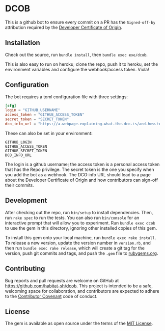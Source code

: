 # DCOB

This is a github bot to ensure every commit on a PR has the `Signed-off-by` attribution required by the [Developer Certificate of Origin](http://developercertificate.org/).

## Installation

Check out the source, run `bundle install`, then `bundle exec exe/dcob`.

This is also easy to run on heroku; clone the repo, push it to heroku, set the environment variables and configure the webhook/access token. Viola!

## Configuration

The bot requires a toml configuration file with three settings:

```toml
[cfg]
login = "GITHUB_USERNAME"
access_token = "GITHUB_ACCESS_TOKEN"
secret_token = "SECRET_TOKEN"
dco_info_url = "https://a.webpage.explaining.what.the.dco.is/and.how.to.sign-off"
```

These can also be set in your environment:

```
GITHUB_LOGIN
GITHUB_ACCESS_TOKEN
GITHUB_SECRET_TOKEN
DCO_INFO_URL
```

The login is a github username; the access token is a personal access token
that has the Repo privilege. The secret token is the one you specify when you
add the bot as a webhook. The DCO info URL should lead to a page about the
Developer Certificate of Origin and how contributors can sign-off their commits.

## Development

After checking out the repo, run `bin/setup` to install dependencies. Then, run
`rake spec` to run the tests. You can also run `bin/console` for an interactive
prompt that will allow you to experiment. Run `bundle exec dcob` to use the gem
in this directory, ignoring other installed copies of this gem.

To install this gem onto your local machine, run `bundle exec rake install`. To
release a new version, update the version number in `version.rb`, and then run
`bundle exec rake release`, which will create a git tag for the version, push
git commits and tags, and push the `.gem` file to
[rubygems.org](https://rubygems.org).

## Contributing

Bug reports and pull requests are welcome on GitHub at https://github.com/habitat-sh/dcob. This project is intended to be a safe, welcoming space for collaboration, and contributors are expected to adhere to the [Contributor Covenant](http://contributor-covenant.org/) code of conduct.

## License

The gem is available as open source under the terms of the [MIT License](http://opensource.org/licenses/MIT).
